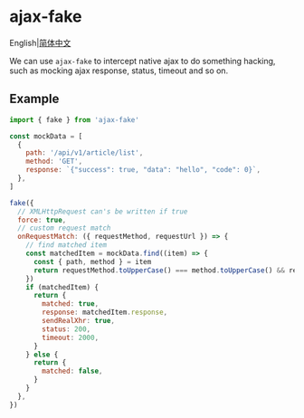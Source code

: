 # ajax-fake

English|[简体中文](https://github.com/Jcanno/ajax-fake/blob/master/README.zh-CN.md)

We can use `ajax-fake` to intercept native ajax to do something hacking, such as mocking ajax response, status, timeout and so on.

## Example

```js
import { fake } from 'ajax-fake'

const mockData = [
  {
    path: '/api/v1/article/list',
    method: 'GET',
    response: `{"success": true, "data": "hello", "code": 0}`,
  },
]

fake({
  // XMLHttpRequest can's be written if true
  force: true,
  // custom request match
  onRequestMatch: ({ requestMethod, requestUrl }) => {
    // find matched item
    const matchedItem = mockData.find((item) => {
      const { path, method } = item
      return requestMethod.toUpperCase() === method.toUpperCase() && requestUrl === path
    })
    if (matchedItem) {
      return {
        matched: true,
        response: matchedItem.response,
        sendRealXhr: true,
        status: 200,
        timeout: 2000,
      }
    } else {
      return {
        matched: false,
      }
    }
  },
})
```

